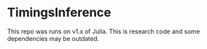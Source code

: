 # TimingsInference
This repo was runs on v1.x of Julia. This is research code and some dependencies may be outdated.
